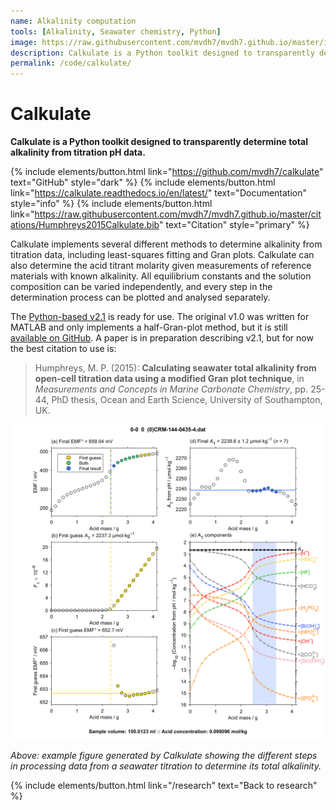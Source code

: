```yaml
---
name: Alkalinity computation
tools: [Alkalinity, Seawater chemistry, Python]
image: https://raw.githubusercontent.com/mvdh7/mvdh7.github.io/master/images/calkulate/calkulate.png
description: Calkulate is a Python toolkit designed to transparently determine total alkalinity from titration pH data.
permalink: /code/calkulate/
---
```


# **Calkulate**

**Calkulate is a Python toolkit designed to transparently determine total alkalinity from titration pH data.**

{% include elements/button.html link="https://github.com/mvdh7/calkulate" text="GitHub" style="dark" %}
{% include elements/button.html link="https://calkulate.readthedocs.io/en/latest/" text="Documentation" style="info" %}
{% include elements/button.html link="https://raw.githubusercontent.com/mvdh7/mvdh7.github.io/master/citations/Humphreys2015Calkulate.bib" text="Citation" style="primary" %}

Calkulate implements several different methods to determine alkalinity from titration data, including least-squares fitting and Gran plots. Calkulate can also determine the acid titrant molarity given measurements of reference materials with known alkalinity. All equilibrium constants and the solution composition can be varied independently, and every step in the determination process can be plotted and analysed separately.

The [Python-based v2.1](https://github.com/mvdh7/calkulate) is ready for use. The original v1.0 was written for MATLAB and only implements a half-Gran-plot method, but it is still [available on GitHub](https://github.com/mvdh7/calkulate/tree/1.0.2). A paper is in preparation describing v2.1, but for now the best citation to use is:

> Humphreys, M. P. (2015): **Calculating seawater total alkalinity from open-cell titration data using a modified Gran plot technique**, in *Measurements and Concepts in Marine Carbonate Chemistry*, pp. 25-44, PhD thesis, Ocean and Earth Science, University of Southampton, UK.

<!--![](https://mphumphreys.files.wordpress.com/2018/12/calkulate-f02.png)-->

<img src="https://raw.githubusercontent.com/mvdh7/mvdh7.github.io/master/images/calkulate/calk-ptl-old.png" />

<p class="text-center"><i>Above: example figure generated by Calkulate showing the different steps in processing data from a seawater titration to determine its total alkalinity.</i></p>

<p class="text-center">{% include elements/button.html link="/research" text="Back to research" %}</p>
